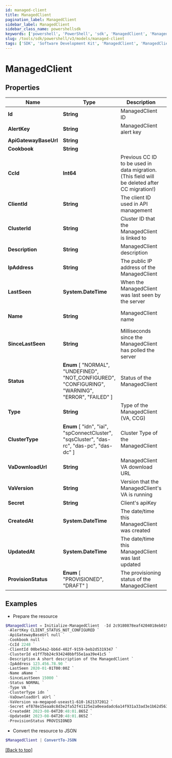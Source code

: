 ```yaml
---
id: managed-client
title: ManagedClient
pagination_label: ManagedClient
sidebar_label: ManagedClient
sidebar_class_name: powershellsdk
keywords: ['powershell', 'PowerShell', 'sdk', 'ManagedClient', 'ManagedClient']
slug: /tools/sdk/powershell/v3/models/managed-client
tags: ['SDK', 'Software Development Kit', 'ManagedClient', 'ManagedClient']
---
```


# ManagedClient

## Properties

| Name | Type | Description | Notes |
| --- | --- | --- | --- |
| **Id** | **String** | ManagedClient ID | [optional] [readonly] |
| **AlertKey** | **String** | ManagedClient alert key | [optional] [readonly] |
| **ApiGatewayBaseUrl** | **String** |  | [optional] |
| **Cookbook** | **String** |  | [optional] |
| **CcId** | **Int64** | Previous CC ID to be used in data migration. (This field will be deleted after CC migration!) | [optional] |
| **ClientId** | **String** | The client ID used in API management | [required] |
| **ClusterId** | **String** | Cluster ID that the ManagedClient is linked to | [required] |
| **Description** | **String** | ManagedClient description | [required][default to ""] |
| **IpAddress** | **String** | The public IP address of the ManagedClient | [optional] [readonly] |
| **LastSeen** | **System.DateTime** | When the ManagedClient was last seen by the server | [optional] [readonly] |
| **Name** | **String** | ManagedClient name | [optional] [default to "VA-$clientId"] |
| **SinceLastSeen** | **String** | Milliseconds since the ManagedClient has polled the server | [optional] [readonly] |
| **Status** | **Enum** [ "NORMAL", "UNDEFINED", "NOT_CONFIGURED", "CONFIGURING", "WARNING", "ERROR", "FAILED" ] | Status of the ManagedClient | [optional] [readonly] |
| **Type** | **String** | Type of the ManagedClient (VA, CCG) | [required] |
| **ClusterType** | **Enum** [ "idn", "iai", "spConnectCluster", "sqsCluster", "das-rc", "das-pc", "das-dc" ] | Cluster Type of the ManagedClient | [optional] [readonly] |
| **VaDownloadUrl** | **String** | ManagedClient VA download URL | [optional] [readonly] |
| **VaVersion** | **String** | Version that the ManagedClient's VA is running | [optional] [readonly] |
| **Secret** | **String** | Client's apiKey | [optional] |
| **CreatedAt** | **System.DateTime** | The date/time this ManagedClient was created | [optional] |
| **UpdatedAt** | **System.DateTime** | The date/time this ManagedClient was last updated | [optional] |
| **ProvisionStatus** | **Enum** [ "PROVISIONED", "DRAFT" ] | The provisioning status of the ManagedClient | [optional] [readonly] |

## Examples

- Prepare the resource

```powershell
$ManagedClient = Initialize-ManagedClient  -Id 2c9180878eaf4204018eb019c3570003 `
 -AlertKey CLIENT_STATUS_NOT_CONFIGURED `
 -ApiGatewayBaseUrl null `
 -Cookbook null `
 -CcId 2248 `
 -ClientId 00be54a2-bb6d-402f-9159-beb2d5319347 `
 -ClusterId e1ff7bb24c934240bbf55e1aa39e41c5 `
 -Description A short description of the ManagedClient `
 -IpAddress 123.456.78.90 `
 -LastSeen 2020-01-01T00:00Z `
 -Name aName `
 -SinceLastSeen 15000 `
 -Status NORMAL `
 -Type VA `
 -ClusterType idn `
 -VaDownloadUrl aUrl `
 -VaVersion va-megapod-useast1-610-1621372012 `
 -Secret ef878e15eaa8c8d3e2fa52f41125e2a0eeadadc6a14f931a33ad3e1b62d56381 `
 -CreatedAt 2023-08-04T20:48:01.865Z `
 -UpdatedAt 2023-08-04T20:48:01.865Z `
 -ProvisionStatus PROVISIONED
```

- Convert the resource to JSON

```powershell
$ManagedClient | ConvertTo-JSON
```

[[Back to top]](#)
